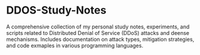 # DDOS-Study-Notes
A comprehensive collection of my personal study notes, experiments, and scripts related to Distributed Denial of Service (DDoS) attacks and deense mechanisms. Includes documentation on attack types, mitigation strategies, and code exmaples in various programming languages.
